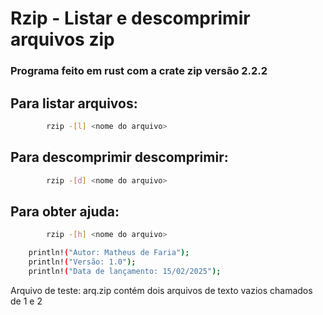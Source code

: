 # Rzip - Listar e descomprimir arquivos zip

### Programa feito em rust com a crate zip versão 2.2.2


## Para listar arquivos: 
```bash
        rzip -[l] <nome do arquivo>
```
## Para descomprimir descomprimir: 
```bash
        rzip -[d] <nome do arquivo>
```

## Para obter ajuda: 
```bash
        rzip -[h] <nome do arquivo>
```

```bash
    println!("Autor: Matheus de Faria");
    println!("Versão: 1.0");
    println!("Data de lançamento: 15/02/2025");
```

Arquivo de teste: arq.zip contém dois arquivos de texto vazios chamados de 1 e 2